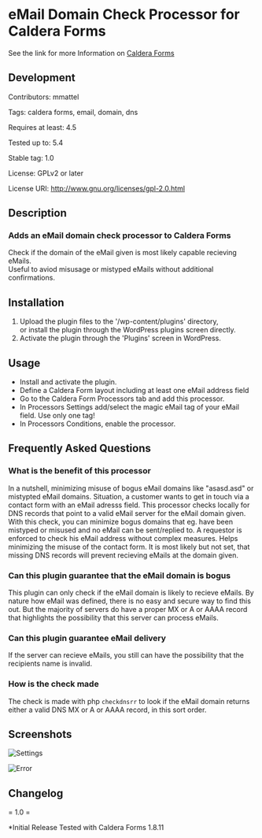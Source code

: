 # eMail Domain Check Processor for Caldera Forms #

See the link for more Information on [Caldera Forms](https://calderaforms.com)

## Development ##

Contributors: mmattel

Tags: caldera forms, email, domain, dns

Requires at least: 4.5

Tested up to: 5.4

Stable tag: 1.0

License: GPLv2 or later

License URI: http://www.gnu.org/licenses/gpl-2.0.html

## Description ##

### Adds an eMail domain check processor to Caldera Forms ###

Check if the domain of the eMail given is most likely capable recieving eMails.  
Useful to aviod misusage or mistyped eMails without additional confirmations.

## Installation ##

1. Upload the plugin files to the '/wp-content/plugins' directory,  
or install the plugin through the WordPress plugins screen directly.
2. Activate the plugin through the 'Plugins' screen in WordPress.

## Usage ##

* Install and activate the plugin.
* Define a Caldera Form layout including at least one eMail address field
* Go to the Caldera Form Processors tab and add this processor.
* In Processors Settings add/select the magic eMail tag of your eMail field. Use only one tag!
* In Processors Conditions, enable the processor.

## Frequently Asked Questions ##

### What is the benefit of this processor ###

In a nutshell, minimizing misuse of bogus eMail domains like "asasd.asd" or mistypted eMail domains.
Situation, a customer wants to get in touch via a contact form with an eMail adresss field.
This processor checks locally for DNS records that point to a valid eMail server for the eMail domain given.
With this check, you can minimize bogus domains that eg. have been mistyped or misused and no eMail can be sent/replied to.
A requestor is enforced to check his eMail address without complex measures. Helps minimizing the misuse of the contact form.
It is most likely but not set, that missing DNS records will prevent recieving eMails at the domain given.

### Can this plugin guarantee that the eMail domain is bogus ###

This plugin can only check if the eMail domain is likely to recieve eMails.
By nature how eMail was defined, there is no easy and secure way to find this out.
But the majority of servers do have a proper MX or A or AAAA record that highlights the
possibility that this server can process eMails.

### Can this plugin guarantee eMail delivery ###

If the server can recieve eMails, you still can have the possibility that the recipients name is invalid.

### How is the check made ###

The check is made with php `checkdnsrr` to look if the eMail domain returns either a valid DNS MX or A or AAAA record,
in this sort order.


## Screenshots ##

![Settings](https://github.com/mmattel/eMail-Domain-Check-Processor-for-Caldera-Forms/blob/master/cf-email-domain-check-settings.png)

![Error](https://github.com/mmattel/eMail-Domain-Check-Processor-for-Caldera-Forms/blob/master/cf-email-domain-check-error.png)

## Changelog ##

= 1.0 =

*Initial Release
Tested with Caldera Forms 1.8.11
